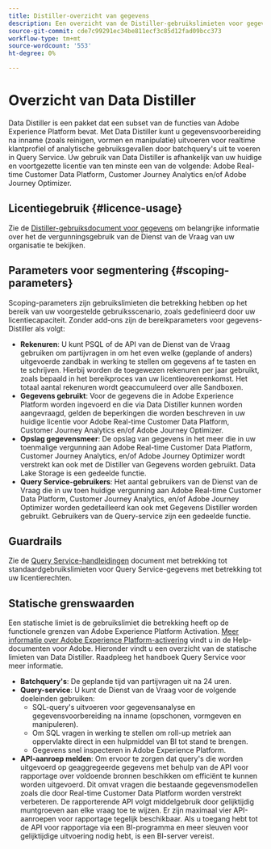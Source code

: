 ```yaml
---
title: Distiller-overzicht van gegevens
description: Een overzicht van de Distiller-gebruikslimieten voor gegevens van Query Service met betrekking tot uw licentierechten.
source-git-commit: cde7c99291ec34be811ecf3c85d12fad09bcc373
workflow-type: tm+mt
source-wordcount: '553'
ht-degree: 0%

---
```


# Overzicht van Data Distiller

Data Distiller is een pakket dat een subset van de functies van Adobe Experience Platform bevat. Met Data Distiller kunt u gegevensvoorbereiding na inname (zoals reinigen, vormen en manipulatie) uitvoeren voor realtime klantprofiel of analytische gebruiksgevallen door batchquery&#39;s uit te voeren in Query Service. Uw gebruik van Data Distiller is afhankelijk van uw huidige en voortgezette licentie van ten minste een van de volgende: Adobe Real-time Customer Data Platform, Customer Journey Analytics en/of Adobe Journey Optimizer.

## Licentiegebruik {#licence-usage}

Zie de [Distiller-gebruiksdocument voor gegevens](./licence-usage.md) om belangrijke informatie over het de vergunningsgebruik van de Dienst van de Vraag van uw organisatie te bekijken.

## Parameters voor segmentering {#scoping-parameters}

Scoping-parameters zijn gebruikslimieten die betrekking hebben op het bereik van uw voorgestelde gebruiksscenario, zoals gedefinieerd door uw licentiecapaciteit. Zonder add-ons zijn de bereikparameters voor gegevens-Distiller als volgt:

* **Rekenuren**: U kunt PSQL of de API van de Dienst van de Vraag gebruiken om partijvragen in om het even welke (geplande of anders) uitgevoerde zandbak in werking te stellen om gegevens af te tasten en te schrijven. Hierbij worden de toegewezen rekenuren per jaar gebruikt, zoals bepaald in het bereikproces van uw licentieovereenkomst. Het totaal aantal rekenuren wordt geaccumuleerd over alle Sandboxen.
* **Gegevens gebruikt**: Voor de gegevens die in Adobe Experience Platform worden ingevoerd en die via Data Distiller kunnen worden aangevraagd, gelden de beperkingen die worden beschreven in uw huidige licentie voor Adobe Real-time Customer Data Platform, Customer Journey Analytics en/of Adobe Journey Optimizer.
* **Opslag gegevensmeer**: De opslag van gegevens in het meer die in uw toenmalige vergunning aan Adobe Real-time Customer Data Platform, Customer Journey Analytics, en/of Adobe Journey Optimizer wordt verstrekt kan ook met de Distiller van Gegevens worden gebruikt. Data Lake Storage is een gedeelde functie.
* **Query Service-gebruikers**: Het aantal gebruikers van de Dienst van de Vraag die in uw toen huidige vergunning aan Adobe Real-time Customer Data Platform, Customer Journey Analytics, en/of Adobe Journey Optimizer worden gedetailleerd kan ook met Gegevens Distiller worden gebruikt. Gebruikers van de Query-service zijn een gedeelde functie.

## Guardrails

Zie de [Query Service-handleidingen](../guardrails.md) document met betrekking tot standaardgebruikslimieten voor Query Service-gegevens met betrekking tot uw licentierechten.

## Statische grenswaarden

Een statische limiet is de gebruikslimiet die betrekking heeft op de functionele grenzen van Adobe Experience Platform Activation. [Meer informatie over Adobe Experience Platform-activering](https://helpx.adobe.com/ca/legal/product-descriptions/adobe-experience-platform0.html) vindt u in de Help-documenten voor Adobe. Hieronder vindt u een overzicht van de statische limieten van Data Distiller. Raadpleeg het handboek Query Service voor meer informatie.

* **Batchquery&#39;s**: De geplande tijd van partijvragen uit na 24 uren.
* **Query-service**: U kunt de Dienst van de Vraag voor de volgende doeleinden gebruiken:
   * SQL-query&#39;s uitvoeren voor gegevensanalyse en gegevensvoorbereiding na inname (opschonen, vormgeven en manipuleren).
   * Om SQL vragen in werking te stellen om roll-up metriek aan oppervlakte direct in een hulpmiddel van BI tot stand te brengen.
   * Gegevens snel inspecteren in Adobe Experience Platform.
* **API-aanroep melden**: Om ervoor te zorgen dat query&#39;s die worden uitgevoerd op geaggregeerde gegevens met behulp van de API voor rapportage over voldoende bronnen beschikken om efficiënt te kunnen worden uitgevoerd. Dit omvat vragen die bestaande gegevensmodellen zoals die door Real-time Customer Data Platform worden verstrekt verbeteren. De rapporterende API volgt middelgebruik door gelijktijdig muntgroeven aan elke vraag toe te wijzen. Er zijn maximaal vier API-aanroepen voor rapportage tegelijk beschikbaar. Als u toegang hebt tot de API voor rapportage via een BI-programma en meer sleuven voor gelijktijdige uitvoering nodig hebt, is een BI-server vereist.


